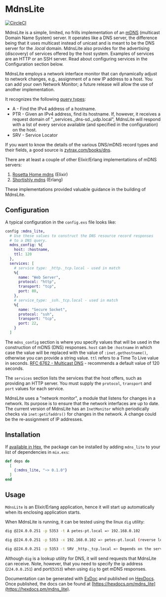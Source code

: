 # MdnsLite

[![CircleCI](https://circleci.com/gh/pcmarks/mdns_lite.svg?style=svg)](https://circleci.com/gh/pcmarks/mdns_lite)

MdnsLite is a simple, limited, no frills implementation of an
[mDNS](https://en.wikipedia.org/wiki/Multicast_DNS) (multicast Domain Name System)
server. It operates like a DNS server, the difference being that it uses multicast
instead of unicast and is meant to be the DNS server for the _.local_ domain. MdnsLite
also provides for the advertising (discovery) of services offered by the host system.
Examples of services are an HTTP or an SSH server. Read about configuring
services in the Configuration section below.

MdnsLite employs a network interface monitor that can dynamically adjust to
network changes, e.g., assignment of a new IP address to a host. You can add your own Network Monitor;
a future release will allow the use of another implementation.

It recognizes the following [query types](https://en.wikipedia.org/wiki/List_of_DNS_record_types):

* A - Find the IPv4 address of a hostname.
* PTR - Given an IPv4 address, find its hostname. If, however, it receives a request domain of
"_services._dns-sd._udp.local", MdnsLite will respond with a list of
every service available (and specified in the configuration) on the host.
* SRV - Service Locator

If you want to know the details of the various DNS/mDNS record types and their fields,
a good source is
[zytrax.com/books/dns](http://www.zytrax.com/books/dns).

There are at least a couple of other Elixir/Erlang implementations of mDNS servers:

1. [Rosetta Home mdns](https://github.com/rosetta-home/mdns) (Elixir)
2. [Shortishly mdns](https://github.com/shortishly/mdns) (Erlang)

These implementations provided valuable guidance in the building of MdnsLite.

## Configuration

A typical configuration in the `config.exs` file looks
like:
```elixir
config :mdns_lite,
  # Use these values to construct the DNS resource record responses
  # to a DNS query.
  mdns_config: %{
    host: :hostname,
    ttl: 120
  },
  services: [
    # service type: _http._tcp.local - used in match
    %{
      name: "Web Server",
      protocol: "http",
      transport: "tcp",
      port: 80,
    },
    # service_type: _ssh._tcp.local - used in match
    %{
      name: "Secure Socket",
      protocol: "ssh",
      transport: "tcp",
      port: 22,
    }
  ]
```

The `mdns_config` section is where you specify values that will be used in the
construction of mDNS (DNS) responses. `host` can be `:hostname` in which case the value will be
replaced with the value of `:inet.gethostname()`, otherwise you can provide a
string value. `ttl` refers to a Time To Live value in seconds. [RFC 6762 - Multicast
DNS](https://tools.ietf.org/html/rfc6762) - recommends a default value of 120 seconds.

The `services` section lists the services that the host offers,
such as providing an HTTP server. You must supply the `protocol`, `transport` and
`port` values for each service.

MdnsLite uses a "network monitor", a module that listens for changes in a network.
Its purpose is to ensure that the network interfaces are up to date. The current
version of MdnsLite has an `InetMonitor` which periodically checks via `inet:getifaddrs()`
for changes in the network. A change could be the re-assignment of IP addresses.
## Installation

If [available in Hex](https://hex.pm/docs/publish), the package can be installed
by adding `mdns_lite` to your list of dependencies in `mix.exs`:

```elixir
def deps do
  [
    {:mdns_lite, "~> 0.1.0"}
  ]
end
```

## Usage

`MdnsLite` is an Elixir/Erlang application, hence it will start up automatically when
its enclosing application starts.

When MdnsLite is running, it can be tested using the linux `dig` utility:

```sh
dig @224.0.0.251 -p 5353 -t A petes-pt.local => 192.168.0.102

dig @224.0.0.251 -p 5353 -x 192.168.0.102 => petes-pt.local (reverse lookup)

dig @224.0.0.251 -p 5353 -t SRV _http._tcp.local => Depends on the service(s) available
```
Although `dig` is a lookup utility for DNS, it will send requests that MdnsLite
can receive. Note,
however, that you need to specify the ip address (`224.0.0.251`) and port(`5353`)
when using `dig` to get mDNS responses.

Documentation can be generated with [ExDoc](https://github.com/elixir-lang/ex_doc)
and published on [HexDocs](https://hexdocs.pm). Once published, the docs can
be found at [https://hexdocs.pm/mdns_lite](https://hexdocs.pm/mdns_lite).
